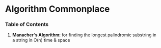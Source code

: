 # Algorithm Commonplace
### Table of Contents
1. **Manacher's Algorithm**: for finding the longest palindromic substring in a string in O(n) time & space
